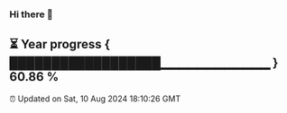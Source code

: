 ### Hi there 👋
⏳ Year progress { ██████████████████▁▁▁▁▁▁▁▁▁▁▁▁ } 60.86 %
---
⏰ Updated on Sat, 10 Aug 2024 18:10:26 GMT

